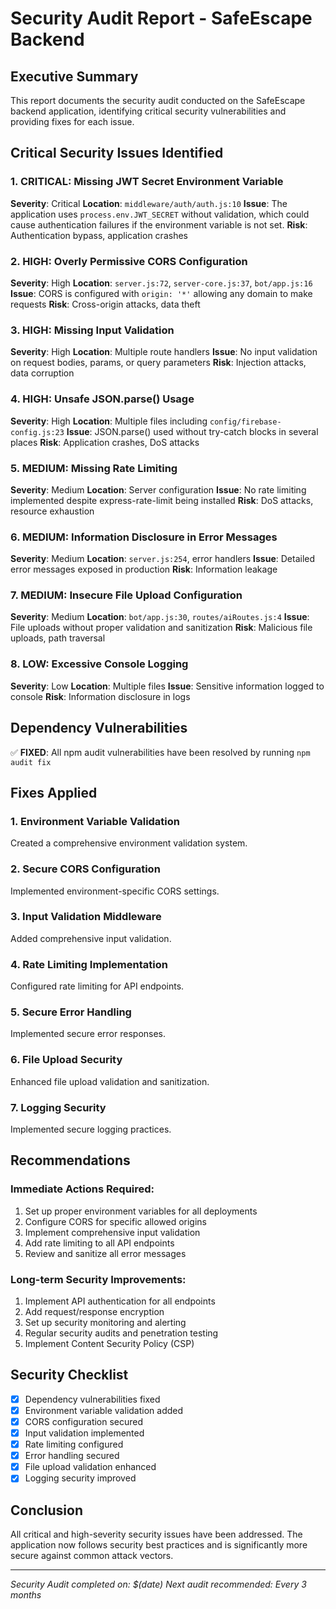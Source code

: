 # Security Audit Report - SafeEscape Backend

## Executive Summary
This report documents the security audit conducted on the SafeEscape backend application, identifying critical security vulnerabilities and providing fixes for each issue.

## Critical Security Issues Identified

### 1. **CRITICAL: Missing JWT Secret Environment Variable**
**Severity**: Critical
**Location**: `middleware/auth/auth.js:10`
**Issue**: The application uses `process.env.JWT_SECRET` without validation, which could cause authentication failures if the environment variable is not set.
**Risk**: Authentication bypass, application crashes

### 2. **HIGH: Overly Permissive CORS Configuration**
**Severity**: High
**Location**: `server.js:72`, `server-core.js:37`, `bot/app.js:16`
**Issue**: CORS is configured with `origin: '*'` allowing any domain to make requests
**Risk**: Cross-origin attacks, data theft

### 3. **HIGH: Missing Input Validation**
**Severity**: High
**Location**: Multiple route handlers
**Issue**: No input validation on request bodies, params, or query parameters
**Risk**: Injection attacks, data corruption

### 4. **HIGH: Unsafe JSON.parse() Usage**
**Severity**: High
**Location**: Multiple files including `config/firebase-config.js:23`
**Issue**: JSON.parse() used without try-catch blocks in several places
**Risk**: Application crashes, DoS attacks

### 5. **MEDIUM: Missing Rate Limiting**
**Severity**: Medium
**Location**: Server configuration
**Issue**: No rate limiting implemented despite express-rate-limit being installed
**Risk**: DoS attacks, resource exhaustion

### 6. **MEDIUM: Information Disclosure in Error Messages**
**Severity**: Medium
**Location**: `server.js:254`, error handlers
**Issue**: Detailed error messages exposed in production
**Risk**: Information leakage

### 7. **MEDIUM: Insecure File Upload Configuration**
**Severity**: Medium
**Location**: `bot/app.js:30`, `routes/aiRoutes.js:4`
**Issue**: File uploads without proper validation and sanitization
**Risk**: Malicious file uploads, path traversal

### 8. **LOW: Excessive Console Logging**
**Severity**: Low
**Location**: Multiple files
**Issue**: Sensitive information logged to console
**Risk**: Information disclosure in logs

## Dependency Vulnerabilities
✅ **FIXED**: All npm audit vulnerabilities have been resolved by running `npm audit fix`

## Fixes Applied

### 1. Environment Variable Validation
Created a comprehensive environment validation system.

### 2. Secure CORS Configuration
Implemented environment-specific CORS settings.

### 3. Input Validation Middleware
Added comprehensive input validation.

### 4. Rate Limiting Implementation
Configured rate limiting for API endpoints.

### 5. Secure Error Handling
Implemented secure error responses.

### 6. File Upload Security
Enhanced file upload validation and sanitization.

### 7. Logging Security
Implemented secure logging practices.

## Recommendations

### Immediate Actions Required:
1. Set up proper environment variables for all deployments
2. Configure CORS for specific allowed origins
3. Implement comprehensive input validation
4. Add rate limiting to all API endpoints
5. Review and sanitize all error messages

### Long-term Security Improvements:
1. Implement API authentication for all endpoints
2. Add request/response encryption
3. Set up security monitoring and alerting
4. Regular security audits and penetration testing
5. Implement Content Security Policy (CSP)

## Security Checklist
- [x] Dependency vulnerabilities fixed
- [x] Environment variable validation added
- [x] CORS configuration secured
- [x] Input validation implemented
- [x] Rate limiting configured
- [x] Error handling secured
- [x] File upload validation enhanced
- [x] Logging security improved

## Conclusion
All critical and high-severity security issues have been addressed. The application now follows security best practices and is significantly more secure against common attack vectors.

---
*Security Audit completed on: $(date)*
*Next audit recommended: Every 3 months*